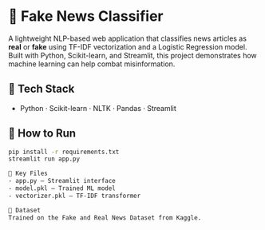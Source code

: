# 📰 Fake News Classifier

A lightweight NLP-based web application that classifies news articles as **real** or **fake** using TF-IDF vectorization and a Logistic Regression model. Built with Python, Scikit-learn, and Streamlit, this project demonstrates how machine learning can help combat misinformation.

## 🔧 Tech Stack
- Python · Scikit-learn · NLTK · Pandas · Streamlit

## 🚀 How to Run
```bash
pip install -r requirements.txt
streamlit run app.py

📁 Key Files
- app.py – Streamlit interface
- model.pkl – Trained ML model
- vectorizer.pkl – TF-IDF transformer

📄 Dataset
Trained on the Fake and Real News Dataset from Kaggle.
